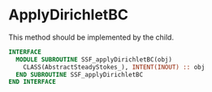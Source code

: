 # ApplyDirichletBC

This method should be implemented by the child.

```fortran
INTERFACE
  MODULE SUBROUTINE SSF_applyDirichletBC(obj)
    CLASS(AbstractSteadyStokes_), INTENT(INOUT) :: obj
  END SUBROUTINE SSF_applyDirichletBC
END INTERFACE
```
